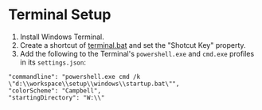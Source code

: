 # Terminal Setup
1. Install Windows Terminal.
2. Create a shortcut of [terminal.bat]() and set the "Shotcut Key" property.
3. Add the following to the Terminal's `powershell.exe` and `cmd.exe` profiles in its `settings.json`:
```
"commandline": "powershell.exe cmd /k \"d:\\workspace\\setup\\windows\\startup.bat\"",
"colorScheme": "Campbell",
"startingDirectory": "W:\\"
```
